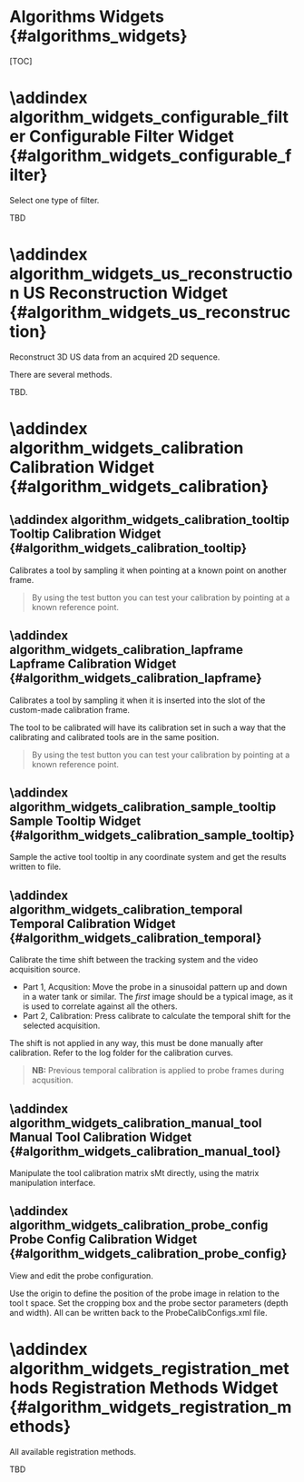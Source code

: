 Algorithms Widgets {#algorithms_widgets}
===========================================================

[TOC]

\addindex algorithm_widgets_configurable_filter
Configurable Filter Widget {#algorithm_widgets_configurable_filter}
===========================================================

Select one type of filter.


TBD

\addindex algorithm_widgets_us_reconstruction
US Reconstruction Widget {#algorithm_widgets_us_reconstruction}
===========================================================

Reconstruct 3D US data from an acquired 2D sequence.

There are several methods. 

TBD.

\addindex algorithm_widgets_calibration
Calibration Widget {#algorithm_widgets_calibration}
===========================================================


\addindex algorithm_widgets_calibration_tooltip
Tooltip Calibration Widget {#algorithm_widgets_calibration_tooltip}
-----------------------------------------------------------
Calibrates a tool by sampling it when pointing at a known point on another frame.

> By using the test button you can test your calibration by pointing at a known reference point.


\addindex algorithm_widgets_calibration_lapframe
Lapframe Calibration Widget {#algorithm_widgets_calibration_lapframe}
-----------------------------------------------------------
Calibrates a tool by sampling it when it is inserted into the slot of the custom-made calibration frame.

The tool to be calibrated will have its calibration set in such a way that the calibrating and calibrated tools
are in the same position.

> By using the test button you can test your calibration by pointing at a known reference point.

\addindex algorithm_widgets_calibration_sample_tooltip
Sample Tooltip Widget {#algorithm_widgets_calibration_sample_tooltip}
-----------------------------------------------------------
Sample the active tool tooltip in any coordinate system and get the results written to file.


\addindex algorithm_widgets_calibration_temporal
Temporal Calibration Widget {#algorithm_widgets_calibration_temporal}
-----------------------------------------------------------
Calibrate the time shift between the tracking system and the video acquisition source.

- Part 1, Acqusition: Move the probe in a sinusoidal pattern up and down in a water tank or similar.
                      The *first* image should be a typical image, as it is used to correlate against all the others.
- Part 2, Calibration: Press calibrate to calculate the temporal shift for the selected acquisition.

The shift is not applied in any way, this must be done manually after calibration. 
Refer to the log folder for the calibration curves.

> **NB:** Previous temporal calibration is applied to probe frames during acqusition.


\addindex algorithm_widgets_calibration_manual_tool
Manual Tool Calibration Widget {#algorithm_widgets_calibration_manual_tool}
-----------------------------------------------------------
Manipulate the tool calibration matrix sMt directly, using the matrix manipulation interface.


\addindex algorithm_widgets_calibration_probe_config
Probe Config Calibration Widget {#algorithm_widgets_calibration_probe_config}
-----------------------------------------------------------
View and edit the probe configuration. 

Use the origin to define the position of the probe image in relation 
to the tool t space. Set the cropping box and the probe sector parameters 
(depth and width). All can be written back to the ProbeCalibConfigs.xml file.




\addindex algorithm_widgets_registration_methods
Registration Methods Widget {#algorithm_widgets_registration_methods}
===========================================================

All available registration methods.

TBD